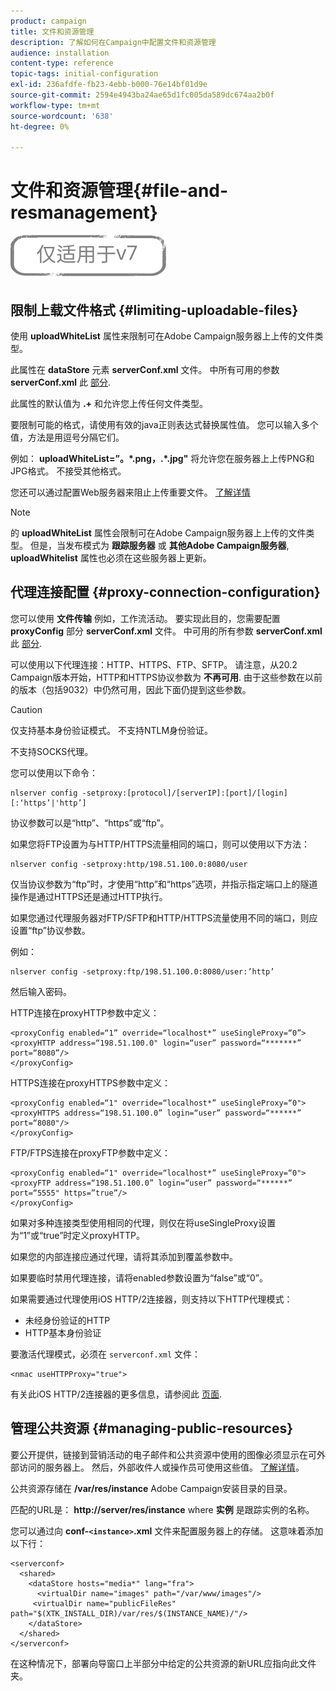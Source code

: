 ```yaml
---
product: campaign
title: 文件和资源管理
description: 了解如何在Campaign中配置文件和资源管理
audience: installation
content-type: reference
topic-tags: initial-configuration
exl-id: 236afdfe-fb23-4ebb-b000-76e14bf01d9e
source-git-commit: 2594e4943ba24ae65d1fc005da589dc674aa2b0f
workflow-type: tm+mt
source-wordcount: '638'
ht-degree: 0%

---
```


# 文件和资源管理{#file-and-resmanagement}

![](../../assets/v7-only.svg)

## 限制上载文件格式 {#limiting-uploadable-files}

使用 **uploadWhiteList** 属性来限制可在Adobe Campaign服务器上上传的文件类型。

此属性在 **dataStore** 元素 **serverConf.xml** 文件。 中所有可用的参数 **serverConf.xml** 此 [部分](../../installation/using/the-server-configuration-file.md).

此属性的默认值为 **.+** 和允许您上传任何文件类型。

要限制可能的格式，请使用有效的java正则表达式替换属性值。 您可以输入多个值，方法是用逗号分隔它们。

例如： **uploadWhiteList=”。&#42;.png，.&#42;.jpg&quot;** 将允许您在服务器上上传PNG和JPG格式。 不接受其他格式。

您还可以通过配置Web服务器来阻止上传重要文件。 [了解详情](web-server-configuration.md)

>[!NOTE]
>
>的 **uploadWhiteList** 属性会限制可在Adobe Campaign服务器上上传的文件类型。 但是，当发布模式为 **跟踪服务器** 或 **其他Adobe Campaign服务器**, **uploadWhitelist** 属性也必须在这些服务器上更新。

## 代理连接配置 {#proxy-connection-configuration}

您可以使用 **文件传输** 例如，工作流活动。 要实现此目的，您需要配置 **proxyConfig** 部分 **serverConf.xml** 文件。 中可用的所有参数 **serverConf.xml** 此 [部分](../../installation/using/the-server-configuration-file.md).

可以使用以下代理连接：HTTP、HTTPS、FTP、SFTP。 请注意，从20.2 Campaign版本开始，HTTP和HTTPS协议参数为 **不再可用**. 由于这些参数在以前的版本（包括9032）中仍然可用，因此下面仍提到这些参数。

>[!CAUTION]
>
>仅支持基本身份验证模式。 不支持NTLM身份验证。
>
>不支持SOCKS代理。

您可以使用以下命令：

```
nlserver config -setproxy:[protocol]/[serverIP]:[port]/[login][:‘https’|'http’]
```

协议参数可以是“http”、“https”或“ftp”。

如果您将FTP设置为与HTTP/HTTPS流量相同的端口，则可以使用以下方法：

```
nlserver config -setproxy:http/198.51.100.0:8080/user
```

仅当协议参数为“ftp”时，才使用“http”和“https”选项，并指示指定端口上的隧道操作是通过HTTPS还是通过HTTP执行。

如果您通过代理服务器对FTP/SFTP和HTTP/HTTPS流量使用不同的端口，则应设置“ftp”协议参数。


例如：

```
nlserver config -setproxy:ftp/198.51.100.0:8080/user:’http’
```

然后输入密码。

HTTP连接在proxyHTTP参数中定义：

```
<proxyConfig enabled=“1” override=“localhost*” useSingleProxy=“0”>
<proxyHTTP address=“198.51.100.0" login=“user” password=“*******” port=“8080”/>
</proxyConfig>
```

HTTPS连接在proxyHTTPS参数中定义：

```
<proxyConfig enabled=“1" override=“localhost*” useSingleProxy=“0">
<proxyHTTPS address=“198.51.100.0” login=“user” password=“******” port=“8080"/>
</proxyConfig>
```

FTP/FTPS连接在proxyFTP参数中定义：

```
<proxyConfig enabled=“1" override=“localhost*” useSingleProxy=“0">
<proxyFTP address=“198.51.100.0” login=“user” password=“******” port=“5555" https=”true”/>
</proxyConfig>
```

如果对多种连接类型使用相同的代理，则仅在将useSingleProxy设置为“1”或“true”时定义proxyHTTP。

如果您的内部连接应通过代理，请将其添加到覆盖参数中。

如果要临时禁用代理连接，请将enabled参数设置为“false”或“0”。

如果需要通过代理使用iOS HTTP/2连接器，则支持以下HTTP代理模式：

* 未经身份验证的HTTP
* HTTP基本身份验证

要激活代理模式，必须在 `serverconf.xml` 文件：

```
<nmac useHTTPProxy="true">
```

有关此iOS HTTP/2连接器的更多信息，请参阅此 [页面](../../delivery/using/about-mobile-app-channel.md).

## 管理公共资源 {#managing-public-resources}

要公开提供，链接到营销活动的电子邮件和公共资源中使用的图像必须显示在可外部访问的服务器上。 然后，外部收件人或操作员可使用这些值。 [了解详情](../../installation/using/deploying-an-instance.md#managing-public-resources)。

公共资源存储在 **/var/res/instance** Adobe Campaign安装目录的目录。

匹配的URL是： **http://server/res/instance** where **实例** 是跟踪实例的名称。

您可以通过向 **conf-`<instance>`.xml** 文件来配置服务器上的存储。 这意味着添加以下行：

```
<serverconf>
  <shared>
    <dataStore hosts="media*" lang="fra">
      <virtualDir name="images" path="/var/www/images"/>
     <virtualDir name="publicFileRes" path="$(XTK_INSTALL_DIR)/var/res/$(INSTANCE_NAME)/"/>
    </dataStore>
  </shared>
</serverconf>
```

在这种情况下，部署向导窗口上半部分中给定的公共资源的新URL应指向此文件夹。
